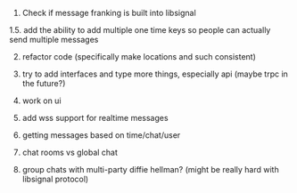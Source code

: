 1. Check if message franking is built into libsignal

1.5. add the ability to add multiple one time keys so people can actually send multiple messages

2. refactor code (specifically make locations and such consistent)

3. try to add interfaces and type more things, especially api (maybe trpc in the future?)

4. work on ui

5. add wss support for realtime messages

6. getting messages based on time/chat/user

7. chat rooms vs global chat

8. group chats with multi-party diffie hellman? (might be really hard with libsignal protocol)
